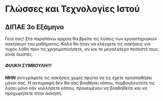 <h1>Γλώσσες και Τεχνολογίες Ιστού</h1>
<h2>ΔΙΠΑΕ 3ο Εξάμηνο</h2>

Γεια σας! Στα παραπάνω αρχεία θα βρείτε τις λύσεις των εργαστηριακών ασκήσεων του μαθήματος. Καλό θα ήταν να ελέγχετε τις ασκήσεις για τυχόν λάθη πριν τις χρησιμοποιήσετε, αν και το μεγαλύτερο ποσοστό τους είναι σωστές.

<h5>ΦΙΛΙΚΗ ΣΥΜΒΟΥΛΗ!!!</h5> <b>ΜΗΝ</b> αντιγράφετε τις ασκήσεις χωρίς πρώτα να τις έχετε προσπαθήσει μόνοι σας. Η αντιγραφή δεν θα σας βοηθήσει κάπου, συμβουλευτείτε τις λύσει μόνο εάν κολλήσετε κάπου, προκειμένου να βοηθηθείτε και να προχωρήσετε στην άσκηση.
